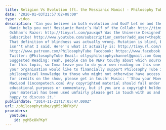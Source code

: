 ```yaml
---
title: Religion Vs Evolution (ft. the Messianic Manic) - Philosophy Tube
date: "2020-01-03T21:57:02+08:00"
type: video
description: 'Can you believe in both evolution and God? Let me and the Messianic
  Manic help you out! Messianic Manic’s Half of the Collab: http://tinyurl.com/pko4vnr
  Ockham’s Razor: http://tinyurl.com/pauxqo7 Was the Universe Designed? http://tinyurl.com/pxea4pc
  Subscribe! http://www.youtube.com/subscription_center?add_user=thephilosophytube
  That definition of blindness was actually wrong. Mutation is blind, but blindness
  isn''t what I said. Here''s what it actually is: http://tinyurl.com/nc7sfsl Patreon:
  http://www.patreon.com/PhilosophyTube Facebook: https://www.facebook.com/PhilosophyTube?ref=hl
  Twitter: @PhilosophyTube Email: ollysphilosophychannel@gmail.com Google+: google.com/+thephilosophytube
  Suggested Reading: Yeah, people can be VERY touchy about which sources you cite
  for this topic, so Imma leave you to do your own reading on this one. If you or
  your organisation would like to financially support Philosophy Tube in distributing
  philosophical knowledge to those who might not otherwise have access to it in exchange
  for credits on the show, please get in touch! Music: ''Show your Moves'' by Kevin
  MacLeod (incompetech.com) Any copyrighted material should fall under fair use for
  educational purposes or commentary, but if you are a copyright holder and believe
  your material has been used unfairly please get in touch with us and we will be
  happy to discuss it.'
publishdate: "2014-11-21T17:05:47.000Z"
url: /philosophytube/ygM5c8kPKpY/
providers:
  youtube:
    id: ygM5c8kPKpY
---
```

